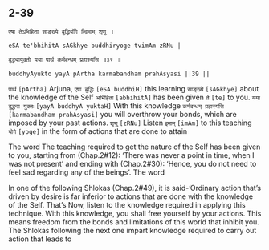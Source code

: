 ## 2-39


```shloka-sa
एषा तेऽभिहिता साङ्ख्ये बुद्धिर्योगे त्विमाम् शृणु ।
```
```shloka-sa-hk
eSA te'bhihitA sAGkhye buddhiryoge tvimAm zRNu |
```
```shloka-sa
बुद्ध्यायुक्तो यया पार्थ कर्मबन्धम् प्रहास्यसि ॥३९ ॥
```
```shloka-sa-hk
buddhyAyukto yayA pArtha karmabandham prahAsyasi ||39 ||
```

`पार्थ` `[pArtha]` Arjuna, `एषा बुद्धिः` `[eSA buddhiH]` this learning `साङ्ख्ये` `[sAGkhye]` about the knowledge of the Self `अभिहिता` `[abhihitA]` has been given `ते` `[te]` to you. `यया बुद्ध्या युक्तः` `[yayA buddhyA yuktaH]` With this knowledge `कर्मबन्धम् प्रहास्यसि` `[karmabandham prahAsyasi]` you will overthrow your bonds, which are imposed by your past actions. `शृणु` `[zRNu]` Listen `इमाम्` `[imAm]` to this teaching `योगे` `[yoge]` in the form of actions that are done to attain

The word 
The teaching required to get the nature of the Self has been given to you, starting from (Chap.2#12): ‘There was never a point in time, when I was not present’ and ending with (Chap.2#30): ‘Hence, you do not need to feel sad regarding any of the beings’. The word 



In one of the following Shlokas (Chap.2#49), it is said-’Ordinary action that’s driven by desire is far inferior to actions that are done with the knowledge of the Self. That’s 
Now, listen to the knowledge required in applying this technique. With this knowledge, you shall free yourself by your actions. This means freedom from the bonds and limitations of this world that inhibit you.
The Shlokas following the next one impart knowledge required to carry out action that leads to 

